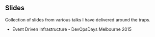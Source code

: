 ## Slides

Collection of slides from various talks I have delivered around the traps.

- Event Driven Infrastructure - DevOpsDays Melbourne 2015
